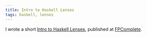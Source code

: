 ```yaml
---
title: Intro to Haskell Lenses
tags: haskell, lenses
---
```


I wrote a short [Intro to Haskell Lenses](https://www.fpcomplete.com/user/haroldcarr/joseph-abrahamson-s-basic-lensing-tutorial-digested-and-extended-with-action-examples-and-links), published at [FPComplete](https://www.fpcomplete.com/).


